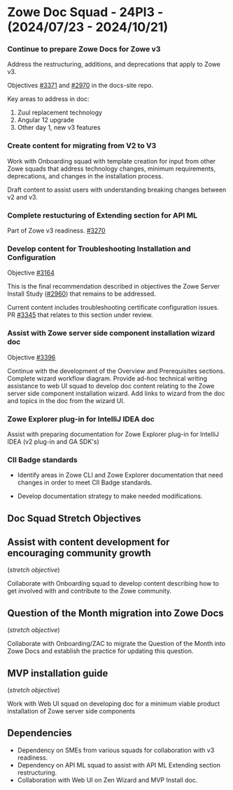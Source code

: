 # Zowe Doc Squad - 24PI3 - (2024/07/23 - 2024/10/21)

### Continue to prepare Zowe Docs for Zowe v3 

Address the restructuring, additions, and deprecations that apply to Zowe v3.

Objectives [#3371](https://github.com/zowe/docs-site/issues/3371) and  [#2970](https://github.com/zowe/docs-site/issues/2970) in the docs-site repo. 

Key areas to address in doc:
1. Zuul replacement technology
2. Angular 12 upgrade
3. Other day 1, new v3 features

### Create content for migrating from V2 to V3

Work with Onboarding squad with template creation for input from other Zowe squads that address technology changes, minimum requirements, deprecations, and changes in the installation process. 

Draft content to assist users with understanding breaking changes between v2 and v3.

### Complete restucturing of Extending section for API ML

Part of Zowe v3 readiness. [#3270](https://github.com/zowe/docs-site/issues/3270) 


### Develop content for Troubleshooting Installation and Configuration 

Objective [#3164](https://github.com/zowe/docs-site/issues/3164) 

This is the final recommendation described in objectives the Zowe Server Install Study ([#2960](https://github.com/zowe/docs-site/issues/2960)) that remains to be addressed.

Current content includes troubleshooting certificate configuration issues.
PR [#3345](https://github.com/zowe/docs-site/pull/3345) that relates to this section under review.

### Assist with Zowe server side component installation wizard doc 

Objective [#3396](https://github.com/zowe/docs-site/issues/3396)

Continue with the development of the Overview and Prerequisites sections. Complete wizard workflow diagram. Provide ad-hoc technical writing assistance to web UI squad to develop doc content relating to the Zowe server side component installation wizard. Add links to wizard from the doc and topics in the doc from the wizard UI.

### Zowe Explorer plug-in for IntelliJ IDEA doc

Assist with preparing documentation for Zowe Explorer plug-in for IntelliJ IDEA (v2 plug-in and GA SDK's)

### CII Badge standards

- Identify areas in Zowe CLI and Zowe Explorer documentation that need changes in order to meet  CII Badge standards.

- Develop documentation strategy to make needed modifications.

## Doc Squad Stretch Objectives 

## Assist with content development for encouraging community growth
(_stretch objective_)

Collaborate with Onboarding squad to develop content describing how to get involved with and contribute to the Zowe community. 

## Question of the Month migration into Zowe Docs 
(_stretch objective_)

Collaborate with Onboarding/ZAC to migrate the Question of the Month into Zowe Docs and establish the practice for updating this question.

## MVP installation guide
(_stretch objective_)

Work with Web UI squad on developing doc for a minimum viable product installation of Zowe server side components

## Dependencies

* Dependency on SMEs from various squads for collaboration with v3 readiness.
* Dependency on API ML squad to assist with API ML Extending section restructuring.  
* Collaboration with Web UI on Zen Wizard and MVP Install doc.



